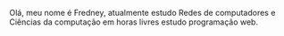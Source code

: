 Olá, meu nome é Fredney, atualmente estudo Redes de computadores e Ciências da computação em horas livres estudo programação web.
